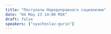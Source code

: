 ```yaml
---
title: "Постулаты Народоправного социализма"
date: "04 May 23 14:00 MSK"
draft: false
speakers: ["vyacheslav-gurin"]
---
```

